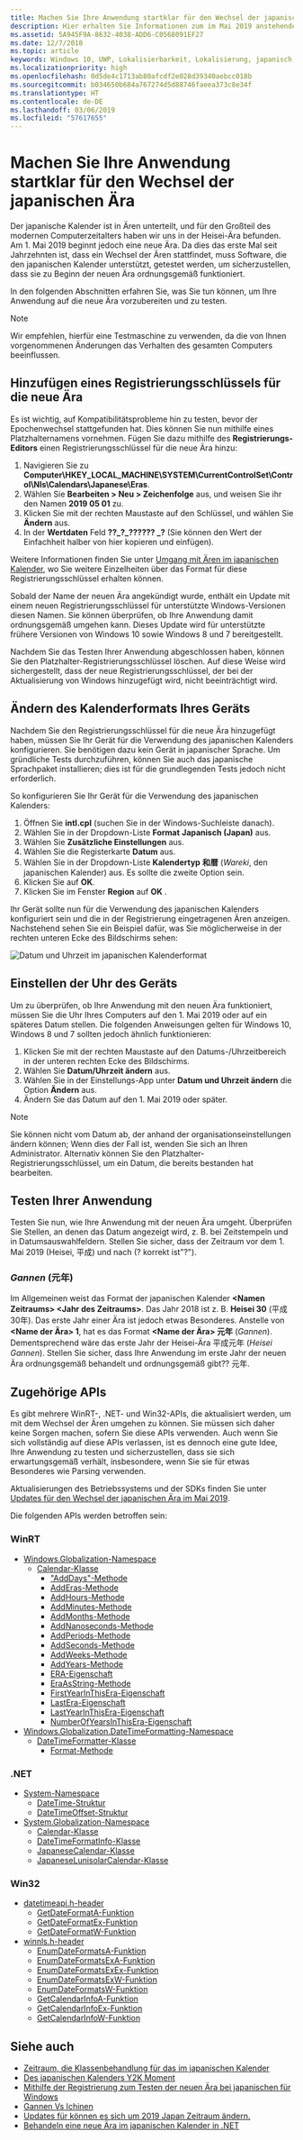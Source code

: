 ```yaml
---
title: Machen Sie Ihre Anwendung startklar für den Wechsel der japanischen Ära
description: Hier erhalten Sie Informationen zum im Mai 2019 anstehenden Wechsel der japanischen Ära, und wie Sie Ihre Anwendung darauf entsprechend vorbereiten können.
ms.assetid: 5A945F9A-8632-4038-ADD6-C0568091EF27
ms.date: 12/7/2018
ms.topic: article
keywords: Windows 10, UWP, Lokalisierbarkeit, Lokalisierung, japanisch, Ära
ms.localizationpriority: high
ms.openlocfilehash: 0d5de4c1713ab80afcdf2e028d39340aebcc018b
ms.sourcegitcommit: b034650b684a767274d5d88746faeea373c8e34f
ms.translationtype: HT
ms.contentlocale: de-DE
ms.lasthandoff: 03/06/2019
ms.locfileid: "57617655"
---
```

# <a name="prepare-your-application-for-the-japanese-era-change"></a>Machen Sie Ihre Anwendung startklar für den Wechsel der japanischen Ära

Der japanische Kalender ist in Ären unterteilt, und für den Großteil des modernen Computerzeitalters haben wir uns in der Heisei-Ära befunden. Am 1. Mai 2019 beginnt jedoch eine neue Ära. Da dies das erste Mal seit Jahrzehnten ist, dass ein Wechsel der Ären stattfindet, muss Software, die den japanischen Kalender unterstützt, getestet werden, um sicherzustellen, dass sie zu Beginn der neuen Ära ordnungsgemäß funktioniert.

In den folgenden Abschnitten erfahren Sie, was Sie tun können, um Ihre Anwendung auf die neue Ära vorzubereiten und zu testen.

> [!NOTE]
> Wir empfehlen, hierfür eine Testmaschine zu verwenden, da die von Ihnen vorgenommenen Änderungen das Verhalten des gesamten Computers beeinflussen.

## <a name="add-a-registry-key-for-the-new-era"></a>Hinzufügen eines Registrierungsschlüssels für die neue Ära

Es ist wichtig, auf Kompatibilitätsprobleme hin zu testen, bevor der Epochenwechsel stattgefunden hat. Dies können Sie nun mithilfe eines Platzhalternamens vornehmen. Fügen Sie dazu mithilfe des **Registrierungs-Editors** einen Registrierungsschlüssel für die neue Ära hinzu:

1. Navigieren Sie zu **Computer\HKEY_LOCAL_MACHINE\SYSTEM\CurrentControlSet\Control\Nls\Calendars\Japanese\Eras**.
2. Wählen Sie **Bearbeiten > Neu > Zeichenfolge** aus, und weisen Sie ihr den Namen **2019 05 01** zu.
3. Klicken Sie mit der rechten Maustaste auf den Schlüssel, und wählen Sie **Ändern** aus.
4. In der **Wertdaten** Feld **??\_?\_?????? \_?** (Sie können den Wert der Einfachheit halber von hier kopieren und einfügen).

Weitere Informationen finden Sie unter [Umgang mit Ären im japanischen Kalender](https://docs.microsoft.com/windows/desktop/Intl/era-handling-for-the-japanese-calendar), wo Sie weitere Einzelheiten über das Format für diese Registrierungsschlüssel erhalten können.

Sobald der Name der neuen Ära angekündigt wurde, enthält ein Update mit einem neuen Registrierungsschlüssel für unterstützte Windows-Versionen diesen Namen. Sie können überprüfen, ob Ihre Anwendung damit ordnungsgemäß umgehen kann. Dieses Update wird für unterstützte frühere Versionen von Windows 10 sowie Windows 8 und 7 bereitgestellt.

Nachdem Sie das Testen Ihrer Anwendung abgeschlossen haben, können Sie den Platzhalter-Registrierungsschlüssel löschen. Auf diese Weise wird sichergestellt, dass der neue Registrierungsschlüssel, der bei der Aktualisierung von Windows hinzugefügt wird, nicht beeinträchtigt wird.

## <a name="change-your-devices-calendar-format"></a>Ändern des Kalenderformats Ihres Geräts

Nachdem Sie den Registrierungsschlüssel für die neue Ära hinzugefügt haben, müssen Sie Ihr Gerät für die Verwendung des japanischen Kalenders konfigurieren. Sie benötigen dazu kein Gerät in japanischer Sprache. Um gründliche Tests durchzuführen, können Sie auch das japanische Sprachpaket installieren; dies ist für die grundlegenden Tests jedoch nicht erforderlich.

So konfigurieren Sie Ihr Gerät für die Verwendung des japanischen Kalenders:

1. Öffnen Sie **intl.cpl** (suchen Sie in der Windows-Suchleiste danach).
2. Wählen Sie in der Dropdown-Liste **Format** **Japanisch (Japan)** aus.
3. Wählen Sie **Zusätzliche Einstellungen** aus.
4. Wählen Sie die Registerkarte **Datum** aus.
5. Wählen Sie in der Dropdown-Liste **Kalendertyp** **和暦** (*Wareki*, den japanischen Kalender) aus. Es sollte die zweite Option sein.
6. Klicken Sie auf **OK**.
7. Klicken Sie im Fenster **Region** auf **OK** .

Ihr Gerät sollte nun für die Verwendung des japanischen Kalenders konfiguriert sein und die in der Registrierung eingetragenen Ären anzeigen. Nachstehend sehen Sie ein Beispiel dafür, was Sie möglicherweise in der rechten unteren Ecke des Bildschirms sehen:

![Datum und Uhrzeit im japanischen Kalenderformat](images/japanese-calendar-format.png)

## <a name="adjust-your-devices-clock"></a>Einstellen der Uhr des Geräts

Um zu überprüfen, ob Ihre Anwendung mit den neuen Ära funktioniert, müssen Sie die Uhr Ihres Computers auf den 1. Mai 2019 oder auf ein späteres Datum stellen. Die folgenden Anweisungen gelten für Windows 10, Windows 8 und 7 sollten jedoch ähnlich funktionieren:

1. Klicken Sie mit der rechten Maustaste auf den Datums-/Uhrzeitbereich in der unteren rechten Ecke des Bildschirms.
2. Wählen Sie **Datum/Uhrzeit ändern** aus.
3. Wählen Sie in der Einstellungs-App unter **Datum und Uhrzeit ändern** die Option **Ändern** aus.
4. Ändern Sie das Datum auf den 1. Mai 2019 oder später.

> [!NOTE]
> Sie können nicht vom Datum ab, der anhand der organisationseinstellungen ändern können; Wenn dies der Fall ist, wenden Sie sich an Ihren Administrator. Alternativ können Sie den Platzhalter-Registrierungsschlüssel, um ein Datum, die bereits bestanden hat bearbeiten.

## <a name="test-your-application"></a>Testen Ihrer Anwendung

Testen Sie nun, wie Ihre Anwendung mit der neuen Ära umgeht. Überprüfen Sie Stellen, an denen das Datum angezeigt wird, z. B. bei Zeitstempeln und in Datumsauswahlfeldern. Stellen Sie sicher, dass der Zeitraum vor dem 1. Mai 2019 (Heisei, 平成) und nach (? korrekt ist"?").

### <a name="gannen-"></a>*Gannen* (元年)

Im Allgemeinen weist das Format der japanischen Kalender  **&lt;Namen Zeitraums&gt; &lt;Jahr des Zeitraums&gt;**. Das Jahr 2018 ist z. B. **Heisei 30** (平成30年).  Das erste Jahr einer Ära ist jedoch etwas Besonderes. Anstelle von **&lt;Name der Ära&gt; 1**, hat es das Format **&lt;Name der Ära&gt; 元年** (*Gannen*). Dementsprechend wäre das erste Jahr der Heisei-Ära 平成元年 (*Heisei Gannen*). Stellen Sie sicher, dass Ihre Anwendung im erste Jahr der neuen Ära ordnungsgemäß behandelt und ordnungsgemäß gibt?? 元年.

## <a name="related-apis"></a>Zugehörige APIs

Es gibt mehrere WinRT-, .NET- und Win32-APIs, die aktualisiert werden, um mit dem Wechsel der Ären umgehen zu können. Sie müssen sich daher keine Sorgen machen, sofern Sie diese APIs verwenden. Auch wenn Sie sich vollständig auf diese APIs verlassen, ist es dennoch eine gute Idee, Ihre Anwendung zu testen und sicherzustellen, dass sie sich erwartungsgemäß verhält, insbesondere, wenn Sie sie für etwas Besonderes wie Parsing verwenden.

Aktualisierungen des Betriebssystems und der SDKs finden Sie unter [Updates für den Wechsel der japanischen Ära im Mai 2019](https://support.microsoft.com/help/4470918/updates-for-may-2019-japan-era-change).

Die folgenden APIs werden betroffen sein:

### <a name="winrt"></a>WinRT

* [Windows.Globalization-Namespace](https://docs.microsoft.com/uwp/api/windows.globalization)
    * [Calendar-Klasse](https://docs.microsoft.com/uwp/api/windows.globalization.calendar)
        * ["AddDays"-Methode](https://docs.microsoft.com/uwp/api/windows.globalization.calendar.adddays)
        * [AddEras-Methode](https://docs.microsoft.com/uwp/api/windows.globalization.calendar.adderas)
        * [AddHours-Methode](https://docs.microsoft.com/uwp/api/windows.globalization.calendar.addhours)
        * [AddMinutes-Methode](https://docs.microsoft.com/uwp/api/windows.globalization.calendar.addminutes)
        * [AddMonths-Methode](https://docs.microsoft.com/uwp/api/windows.globalization.calendar.addmonths)
        * [AddNanoseconds-Methode](https://docs.microsoft.com/uwp/api/windows.globalization.calendar.addnanoseconds)
        * [AddPeriods-Methode](https://docs.microsoft.com/uwp/api/windows.globalization.calendar.addperiods)
        * [AddSeconds-Methode](https://docs.microsoft.com/uwp/api/windows.globalization.calendar.addseconds)
        * [AddWeeks-Methode](https://docs.microsoft.com/uwp/api/windows.globalization.calendar.addweeks)
        * [AddYears-Methode](https://docs.microsoft.com/uwp/api/windows.globalization.calendar.addyears)
        * [ERA-Eigenschaft](https://docs.microsoft.com/uwp/api/windows.globalization.calendar.era)
        * [EraAsString-Methode](https://docs.microsoft.com/uwp/api/windows.globalization.calendar.eraasstring)
        * [FirstYearInThisEra-Eigenschaft](https://docs.microsoft.com/uwp/api/windows.globalization.calendar.firstyearinthisera)
        * [LastEra-Eigenschaft](https://docs.microsoft.com/uwp/api/windows.globalization.calendar.lastera)
        * [LastYearInThisEra-Eigenschaft](https://docs.microsoft.com/uwp/api/windows.globalization.calendar.lastyearinthisera)
        * [NumberOfYearsInThisEra-Eigenschaft](https://docs.microsoft.com/uwp/api/windows.globalization.calendar.numberofyearsinthisera)     
* [Windows.Globalization.DateTimeFormatting-Namespace](https://docs.microsoft.com/uwp/api/windows.globalization.datetimeformatting)
    * [DateTimeFormatter-Klasse](https://docs.microsoft.com/uwp/api/windows.globalization.datetimeformatting.datetimeformatter)
        * [Format-Methode](https://docs.microsoft.com/uwp/api/windows.globalization.datetimeformatting.datetimeformatter.format)

### <a name="net"></a>.NET

* [System-Namespace](https://docs.microsoft.com/dotnet/api/system)
    * [DateTime-Struktur](https://docs.microsoft.com/dotnet/api/system.datetime)
    * [DateTimeOffset-Struktur](https://docs.microsoft.com/dotnet/api/system.datetimeoffset)
* [System.Globalization-Namespace](https://docs.microsoft.com/dotnet/api/system.globalization)
    * [Calendar-Klasse](https://docs.microsoft.com/dotnet/api/system.globalization.calendar)
    * [DateTimeFormatInfo-Klasse](https://docs.microsoft.com/dotnet/api/system.globalization.datetimeformatinfo)
    * [JapaneseCalendar-Klasse](https://docs.microsoft.com/dotnet/api/system.globalization.japanesecalendar)
    * [JapaneseLunisolarCalendar-Klasse](https://docs.microsoft.com/dotnet/api/system.globalization.japaneselunisolarcalendar)

### <a name="win32"></a>Win32

* [datetimeapi.h-header](https://docs.microsoft.com/windows/desktop/api/datetimeapi/)
    * [GetDateFormatA-Funktion](https://docs.microsoft.com/windows/desktop/api/datetimeapi/nf-datetimeapi-getdateformata)
    * [GetDateFormatEx-Funktion](https://docs.microsoft.com/windows/desktop/api/datetimeapi/nf-datetimeapi-getdateformatex)
    * [GetDateFormatW-Funktion](https://docs.microsoft.com/windows/desktop/api/datetimeapi/nf-datetimeapi-getdateformatw)
* [winnls.h-header](https://docs.microsoft.com/windows/desktop/api/winnls/)
    * [EnumDateFormatsA-Funktion](https://docs.microsoft.com/windows/desktop/api/winnls/nf-winnls-enumdateformatsa)
    * [EnumDateFormatsExA-Funktion](https://docs.microsoft.com/windows/desktop/api/winnls/nf-winnls-enumdateformatsexa)
    * [EnumDateFormatsExEx-Funktion](https://docs.microsoft.com/windows/desktop/api/winnls/nf-winnls-enumdateformatsexex)
    * [EnumDateFormatsExW-Funktion](https://docs.microsoft.com/windows/desktop/api/winnls/nf-winnls-enumdateformatsexw)
    * [EnumDateFormatsW-Funktion](https://docs.microsoft.com/windows/desktop/api/winnls/nf-winnls-enumdateformatsw)
    * [GetCalendarInfoA-Funktion](https://docs.microsoft.com/windows/desktop/api/winnls/nf-winnls-getcalendarinfoa)
    * [GetCalendarInfoEx-Funktion](https://docs.microsoft.com/windows/desktop/api/winnls/nf-winnls-getcalendarinfoex)
    * [GetCalendarInfoW-Funktion](https://docs.microsoft.com/windows/desktop/api/winnls/nf-winnls-getcalendarinfow)

## <a name="see-also"></a>Siehe auch

* [Zeitraum, die Klassenbehandlung für das im japanischen Kalender](https://docs.microsoft.com/windows/desktop/Intl/era-handling-for-the-japanese-calendar)
* [Des japanischen Kalenders Y2K Moment](https://blogs.msdn.microsoft.com/shawnste/2018/04/12/the-japanese-calendars-y2k-moment/)
* [Mithilfe der Registrierung zum Testen der neuen Ära bei japanischen für Windows](https://blogs.msdn.microsoft.com/shawnste/2018/08/07/using-the-registry-to-test-the-new-japanese-era-on-windows/)
* [Gannen Vs Ichinen](https://blogs.msdn.microsoft.com/shawnste/2018/11/12/gannen-vs-ichinen/)
* [Updates für können es sich um 2019 Japan Zeitraum ändern.](https://support.microsoft.com/help/4470918/updates-for-may-2019-japan-era-change)
* [Behandeln eine neue Ära im japanischen Kalender in .NET](https://blogs.msdn.microsoft.com/dotnet/2018/11/14/handling-a-new-era-in-the-japanese-calendar-in-net/)